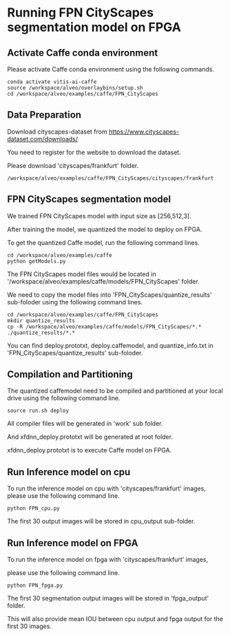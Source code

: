 # Running FPN CityScapes segmentation model on FPGA 


## Activate Caffe conda environment

Please activate Caffe conda environment using the following commands.

```
conda activate vitis-ai-caffe
source /workspace/alveo/overlaybins/setup.sh
cd /workspace/alveo/examples/caffe/FPN_CityScapes
```


## Data Preparation

Download cityscapes-dataset from https://www.cityscapes-dataset.com/downloads/

You need to register for the website to download the dataset.

Please download 'cityscapes/frankfurt' folder.

```
/workspace/alveo/examples/caffe/FPN_CityScapes/cityscapes/frankfurt
```


## FPN CityScapes segmentation model

We trained FPN CityScapes model with input size as [256,512,3].

After training the model, we quantized the model to deploy on FPGA.

To get the quantized Caffe model, run the following command lines. 

```
cd /workspace/alveo/examples/caffe 
python getModels.py
```

The FPN CityScapes model files would be located in '/workspace/alveo/examples/caffe/models/FPN_CityScapes' folder.  


We need to copy the model files into 'FPN_CityScapes/quantize_results' sub-foloder using the following command lines.
```
cd /workspace/alveo/examples/caffe/FPN_CityScapes
mkdir quantize_results
cp -R /workspace/alveo/examples/caffe/models/FPN_CityScapes/*.* ./quantize_results/*.*
```
You can find deploy.prototxt, deploy.caffemodel, and quantize_info.txt in 'FPN_CityScapes/quantize_results' sub-foloder.




## Compilation and Partitioning


The quantized caffemodel need to be compiled and partitioned at your local drive using the following command line.
```
source run.sh deploy
```
All compiler files will be generated in 'work' sub folder.

And xfdnn_deploy.prototxt will be generated at root folder.

xfdnn_deploy.prototxt is to execute Caffe model on FPGA.



## Run Inference model on cpu

To run the inference model on cpu with 'cityscapes/frankfurt' images, please use the following command line.
```
python FPN_cpu.py 
```
The first 30 output images will be stored in cpu_output sub-folder.



## Run Inference model on FPGA 

To run the inference model on fpga with 'cityscapes/frankfurt' images, 

please use the following command line.

```
python FPN_fpga.py 
```
The first 30 segmentation output images will be stored in 'fpga_output' folder. 

This will also provide mean IOU between cpu output and fpga output for the first 30 images.

